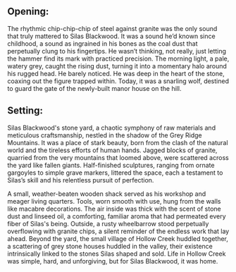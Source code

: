 ## Opening:

The rhythmic chip-chip-chip of steel against granite was the only sound that truly mattered to Silas Blackwood. It was a sound he’d known since childhood, a sound as ingrained in his bones as the coal dust that perpetually clung to his fingertips. He wasn’t thinking, not really, just letting the hammer find its mark with practiced precision. The morning light, a pale, watery grey, caught the rising dust, turning it into a momentary halo around his rugged head. He barely noticed. He was deep in the heart of the stone, coaxing out the figure trapped within. Today, it was a snarling wolf, destined to guard the gate of the newly-built manor house on the hill.

## Setting:

Silas Blackwood's stone yard, a chaotic symphony of raw materials and meticulous craftsmanship, nestled in the shadow of the Grey Ridge Mountains. It was a place of stark beauty, born from the clash of the natural world and the tireless efforts of human hands. Jagged blocks of granite, quarried from the very mountains that loomed above, were scattered across the yard like fallen giants. Half-finished sculptures, ranging from ornate gargoyles to simple grave markers, littered the space, each a testament to Silas’s skill and his relentless pursuit of perfection.

A small, weather-beaten wooden shack served as his workshop and meager living quarters. Tools, worn smooth with use, hung from the walls like macabre decorations. The air inside was thick with the scent of stone dust and linseed oil, a comforting, familiar aroma that had permeated every fiber of Silas's being. Outside, a rusty wheelbarrow stood perpetually overflowing with granite chips, a silent reminder of the endless work that lay ahead. Beyond the yard, the small village of Hollow Creek huddled together, a scattering of grey stone houses huddled in the valley, their existence intrinsically linked to the stones Silas shaped and sold. Life in Hollow Creek was simple, hard, and unforgiving, but for Silas Blackwood, it was home.
